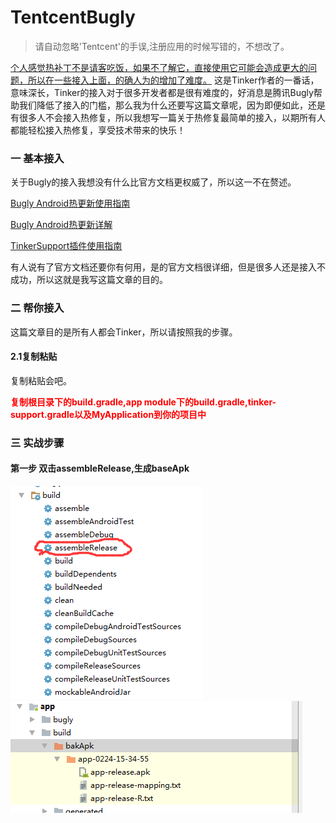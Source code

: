 # TentcentBugly
>请自动忽略'Tentcent'的手误,注册应用的时候写错的，不想改了。

[个人感觉热补丁不是请客吃饭，如果不了解它，直接使用它可能会造成更大的问题，所以在一些接入上面，的确人为的增加了难度。](https://github.com/WeMobileDev/article/blob/master/Tinker%EF%BC%9A%E6%8A%80%E6%9C%AF%E7%9A%84%E5%88%9D%E5%BF%83%E4%B8%8E%E5%9D%9A%E6%8C%81.md)
这是Tinker作者的一番话，意味深长，Tinker的接入对于很多开发者都是很有难度的，好消息是腾讯Bugly帮助我们降低了接入的门槛，那么我为什么还要写这篇文章呢，因为即便如此，还是有很多人不会接入热修复，所以我想写一篇关于热修复最简单的接入，以期所有人都能轻松接入热修复，享受技术带来的快乐！
### 一 基本接入
关于Bugly的接入我想没有什么比官方文档更权威了，所以这一不在赘述。

[Bugly Android热更新使用指南](https://bugly.qq.com/docs/user-guide/instruction-manual-android-hotfix/?v=20180119105842)

[Bugly Android热更新详解](https://bugly.qq.com/docs/user-guide/instruction-manual-android-hotfix-demo/?v=20170912151050)

[TinkerSupport插件使用指南](https://bugly.qq.com/docs/utility-tools/plugin-gradle-hotfix/?v=20170912151050)

有人说有了官方文档还要你有何用，是的官方文档很详细，但是很多人还是接入不成功，所以这就是我写这篇文章的目的。

### 二 帮你接入
这篇文章目的是所有人都会Tinker，所以请按照我的步骤。
#### 2.1复制粘贴
复制粘贴会吧。

**<font color=red>复制根目录下的build.gradle,app module下的build.gradle,tinker-support.gradle以及MyApplication到你的项目中</font>**
### 三 实战步骤
#### 第一步 双击assembleRelease,生成baseApk
![](https://github.com/ainiyiwan/TentcentBugly/blob/master/png/assemble_release.png)
![](https://github.com/ainiyiwan/TentcentBugly/blob/master/png/bakApk.jpg)
